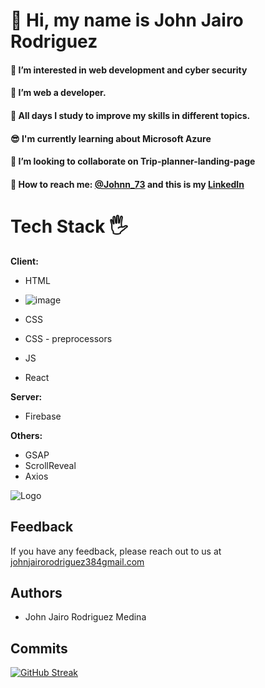 
# 👋 Hi, my name is John Jairo Rodriguez

#### 👀 I’m interested in web development and cyber security
#### 👻 I’m web a developer.
#### 🌱 All days I study to improve my skills in different topics.
#### 😎 I'm currently learning about Microsoft Azure
#### 🤖 I’m looking to collaborate on Trip-planner-landing-page
#### 💯 How to reach me: [@Johnn_73](https://twitter.com/Johnn_73?t=WbbTl-IHtUrSklakbkztMg&s=08) and this is my [LinkedIn](www.linkedin.com/in/johnjrm)

<!---
JohnRodriguezM/JohnRodriguezM is a ✨ special ✨ repository because its `README.md` (this file) appears on your GitHub profile.
You can click the Preview link to take a look at your changes.
--->

# Tech Stack 🖐

**Client:** 

- HTML 
- ![image](https://user-images.githubusercontent.com/87795271/171042672-abc5cfce-f3d4-4c7a-b26e-77dda97ad6dd.png)

- CSS 
- CSS - preprocessors
- JS
- React

**Server:** 

- Firebase

**Others:**

- GSAP
- ScrollReveal
- Axios

![Logo](https://miro.medium.com/max/1400/0*QTVEMCkM4BKUz6to.png)


## Feedback

If you have any feedback, please reach out to us at [johnjairorodriguez384gmail.com](https://www.google.com/intl/es-419/gmail/about/)


## Authors

- John Jairo Rodriguez Medina

 ## Commits
 
[![GitHub Streak](https://github-readme-streak-stats.herokuapp.com?user=JohnRodriguezM&theme=monokai&date_format=M%20j%5B%2C%20Y%5D)](https://git.io/streak-stats)
